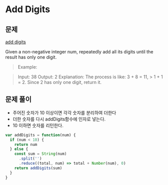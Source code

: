 # Add Digits

## 문제

[add digits](https://leetcode.com/problems/add-digits/)

Given a non-negative integer num, repeatedly add all its digits until the result has only one digit.

> Example:

> Input: 38
> Output: 2
> Explanation: The process is like: 3 + 8 = 11, > 1 + 1 = 2.
> Since 2 has only one digit, return it.

## 문제 풀이

- 주어진 숫자가 10 이상이면 각각 숫자를 분리하여 더한다
- 더한 숫자를 다시 addDigits함수에 인자로 넣는다.
- 10 이하면 숫자를 리턴한다.

```js
var addDigits = function(num) {
  if (num < 10) {
    return num
  } else {
    const sum = String(num)
      .split('')
      .reduce((total, num) => total + Number(num), 0)
    return addDigits(sum)
  }
}
```
